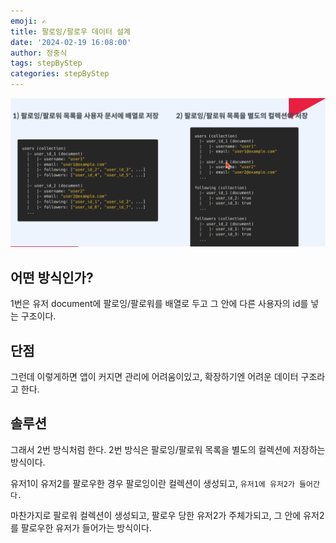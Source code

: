 ```yaml
---
emoji: ✍
title: 팔로잉/팔로우 데이터 설계
date: '2024-02-19 16:08:00'
author: 정중식
tags: stepByStep
categories: stepByStep
---
```


<img src='./팔로잉,팔로워 데이터구조.png' alt='./팔로잉,팔로워 데이터구조.png' />

## 어떤 방식인가?

1번은 유저 document에 팔로잉/팔로워를 배열로 두고 그 안에 다른 사용자의 id를 넣는 구조이다.

## 단점

그런데 이렇게하면 앱이 커지면 관리에 어려움이있고, 확장하기엔 어려운 데이터 구조라고 한다.

## 솔루션

그래서 2번 방식처럼 한다.
2번 방식은 팔로잉/팔로워 목록을 별도의 컬렉션에 저장하는 방식이다.

유저1이 유저2를 팔로우한 경우 팔로잉이란 컬렉션이 생성되고,
`유저1에 유저2가 들어간다.`

마찬가지로 팔로워 컬렉션이 생성되고,
팔로우 당한 유저2가 주체가되고, 그 안에 유저2를 팔로우한 유저가 들어가는 방식이다.
